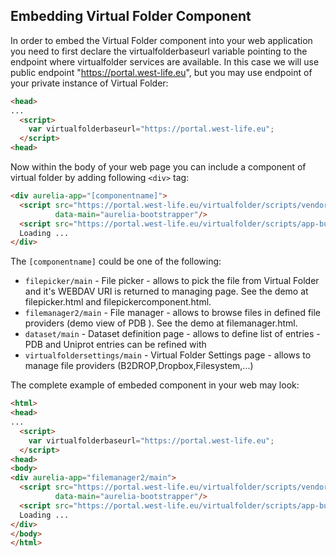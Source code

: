 ## Embedding Virtual Folder Component

In order to embed the Virtual Folder component into your web application you need to first declare the virtualfolderbaseurl variable pointing to the endpoint where virtualfolder services are available. In this case we will use public endpoint "https://portal.west-life.eu", but you may use endpoint of your private instance of Virtual Folder:
```html
<head>
...
  <script>
    var virtualfolderbaseurl="https://portal.west-life.eu";
  </script>
<head>
```

Now within the body of your web page you can include 
a component of virtual folder by adding following `<div>` tag:

```html
<div aurelia-app="[componentname]">
  <script src="https://portal.west-life.eu/virtualfolder/scripts/vendor-bundle.js"
          data-main="aurelia-bootstrapper"/>
  <script src="https://portal.west-life.eu/virtualfolder/scripts/app-bundle.js"/>
  Loading ...
</div>
```

The `[componentname]` could be one of the following:

* `filepicker/main` - File picker - allows to pick the file from Virtual Folder and it's WEBDAV URI is returned to managing page. See the demo at filepicker.html and filepickercomponent.html.
* `filemanager2/main` - File manager - allows to browse files in defined file providers \(demo view of PDB \). See the demo at filemanager.html.
* `dataset/main` - Dataset definition page - allows to define list of entries - PDB and Uniprot entries can be refined with
* `virtualfoldersettings/main` - Virtual Folder Settings page - allows to manage file providers \(B2DROP,Dropbox,Filesystem,...\)

The complete example of embeded component in your web may look:
```html
<html>
<head>
...
  <script>
    var virtualfolderbaseurl="https://portal.west-life.eu";
  </script>
<head>
<body>
<div aurelia-app="filemanager2/main">
  <script src="https://portal.west-life.eu/virtualfolder/scripts/vendor-bundle.js"
          data-main="aurelia-bootstrapper"/>
  <script src="https://portal.west-life.eu/virtualfolder/scripts/app-bundle.js"/>
  Loading ...
</div>
</body>
</html>
```
